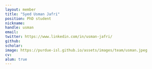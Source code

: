```yaml
---
layout: member
title: "Syed Usman Jafri"
position: PhD student
nickname: 
handle: usman
email: 
twitter: https://www.linkedin.com/in/usman-jafri/
github: 
scholar: 
image: https://purdue-isl.github.io/assets/images/team/usman.jpeg
cv: 
alum: true
---
```

